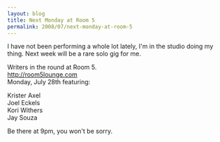 ```yaml
---
layout: blog
title: Next Monday at Room 5
permalink: 2008/07/next-monday-at-room-5
---
```


<p>I have not been performing a whole lot lately, I'm in the studio doing my thing. Next week will be a rare solo gig for me.</p>
<p>Writers in the round at Room 5.<br />
<a href="http://room5lounge.com" title="http://room5lounge.com">http://room5lounge.com</a><br />
Monday, July 28th featuring:</p>
<p>Krister Axel<br />
Joel Eckels<br />
Kori Withers<br />
Jay Souza</p>
<p>Be there at 9pm, you won't be sorry.</p>
